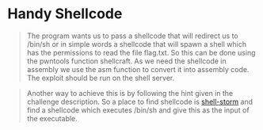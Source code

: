 # Handy Shellcode

> The program wants us to pass a shellcode that will redirect us to /bin/sh or in simple words a shellcode that will spawn a shell which has the permissions to read the file flag.txt. So this can be done using the pwntools function shellcraft. As we need the shellcode in assembly we use the asm function to convert it into assembly code. The exploit should be run on the shell server.

> Another way to achieve this is by following the hint given in the challenge description. So a place to find shellcode is [shell-storm](shell-storm.org/shellcode) and find a shellcode which executes /bin/sh and give this as the input of the executable.
